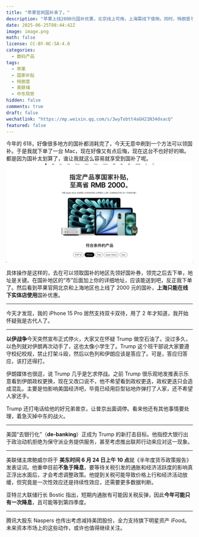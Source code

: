 ```yaml
---
title: "苹果官网国补来了。"
description: "苹果上线2000元国补优惠，北京线上可用，上海需线下使用。同时，特朗普与中东局势、美联储货币政策证词、美国去银行化趋势等也值得关注。"
date: 2025-06-25T08:44:42Z
image: image.png
math: false
license: CC-BY-NC-SA-4.0
categories:
  - 数码产品
tags:
  - 苹果
  - 国家补贴
  - 特朗普
  - 美联储
  - 中东局势
hidden: false
comments: true
draft: false
wechatlink: "https://mp.weixin.qq.com/s/3wyTobtt4aGH21N34dxacQ"
featured: false
---
```


今年的 618，好像很多地方的国补都消耗完了，今天无意中刷到一个方法可以领国补。于是我就下单了一台 Mac，现在好像又有点后悔，现在这台不也好好的嘛。都是因为国补太划算了，谁让我就这么容易就享受到国补了呢。
![苹果国家补贴](image-1.png)

具体操作是这样的，去在可以领取国补的地区先领好国补券，领完之后去下单，地址是关键。在国补地区的“市”后面加上你的详细地址，应该能送到吧，反正我下单了。然后看到苹果官网北京和上海地区也上线了 2000 元的国补，**上海只能在线下实体店使用**国补优惠。

---

今天才发现，我的 iPhone 15 Pro 居然支持双卡双待，用了 2 年才知道，我开始怀疑我是古代人了。

---

**以伊战争**今天突然宣布正式停火，大家又在怀疑 Trump 做空石油了。没过多久，以色列就对伊朗再次动手了，这也太像小学生了。Trump 这个班干部说大家要遵守校纪校规，禁止打架斗殴，然后以色列和伊朗应该是答应了。可是，答应归答应，该打还得打。

伊朗媒体也很逗，说 Trump 几乎是乞求停战。之前 Trump 很乐观地发推表示乐意看到伊朗政权更换，现在又改口说不，他不希望看到政权更迭，政权更迭只会造成混乱。主要是怕影响美国经济吧，毕竟已经用巨型钻地炸弹打了人家，还不希望人家还手。

Trump 还打电话给他的好兄弟普京，让普京出面调停。看来他还有其他事情要处理，着急灭掉中东的战火。

---

美国“去银行化”（**de-banking**）正成为 Trump 的新打击目标。他指控大银行出于政治动机拒绝为保守派业务提供服务，甚至考虑推出联邦行动来应对这一现象。

---

美联储主席鲍威尔将于 **美东时间 6 月 24 日上午 10 点**就《半年度货币政策报告》发表证词。他重申目前**不急于降息**，要等待关税引发的通胀和经济活跃度的影响真正浮出水面后，才会考虑调整政策。他提到关税可能导致价格上行和经济活动放缓，但究竟是一次性效应还是持续性效应，还需要更多数据判断。

亚特兰大联储行长 Bostic 指出，短期内通胀有可能因关税反弹，因此**今年可能只有一次降息**，且可能等到第四季度。

---

腾讯大股东 Naspers 也传出考虑减持美团股份，全力支持旗下明星资产 iFood。未来资本市场上的这些动作，或许也值得继续关注。
